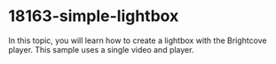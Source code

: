 # 18163-simple-lightbox
In this topic, you will learn how to create a lightbox with the Brightcove player. This sample uses a single video and player.
